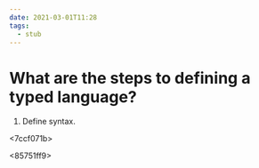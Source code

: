 ```yaml
---
date: 2021-03-01T11:28
tags: 
  - stub
---
```


# What are the steps to defining a typed language?

1. Define syntax.

  <7ccf071b> 
 
  <85751ff9> 
